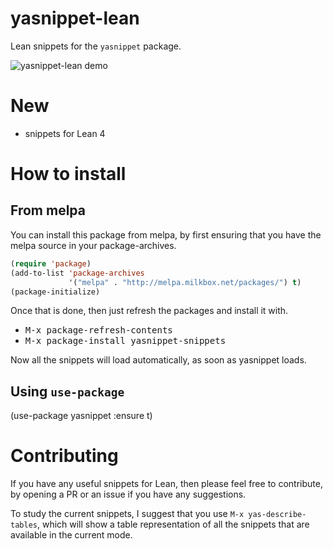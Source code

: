 # yasnippet-lean

Lean snippets for the `yasnippet` package.

![yasnippet-lean demo](yasnippet-lean-test.gif "Typing Lean code fast")

# New

 * snippets for Lean 4

# How to install

## From melpa

You can install this package from melpa, by first ensuring that you have the melpa source in your package-archives.

```lisp
(require 'package)
(add-to-list 'package-archives
             '("melpa" . "http://melpa.milkbox.net/packages/") t)
(package-initialize)
```

Once that is done, then just refresh the packages and install it with.

* <kbd>M-x package-refresh-contents</kbd>
* <kbd>M-x package-install yasnippet-snippets</kbd>

Now all the snippets will load automatically, as soon as yasnippet loads.

## Using `use-package`

(use-package yasnippet
  :ensure t)

# Contributing

If you have any useful snippets for Lean, then please feel free to contribute, by opening a PR or an issue if you have any suggestions.

To study the current snippets, I suggest that you use `M-x yas-describe-tables`,
which will show a table representation of all the snippets that are available in the current mode.
